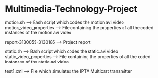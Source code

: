 # Multimedia-Technology-Project

motion.sh --> Bash script which codes the motion.avi video
motion_video_properties --> File containing the properties of all the coded instances of the motion.avi video

report-3130055-3130185 --> Project report

static.sh --> Bash script which codes the static.avi video
static_video_properties --> File containing the properties of all the coded instances of the static.avi video

test1.xml --> File which simulates the IPTV Multicast transmitter
